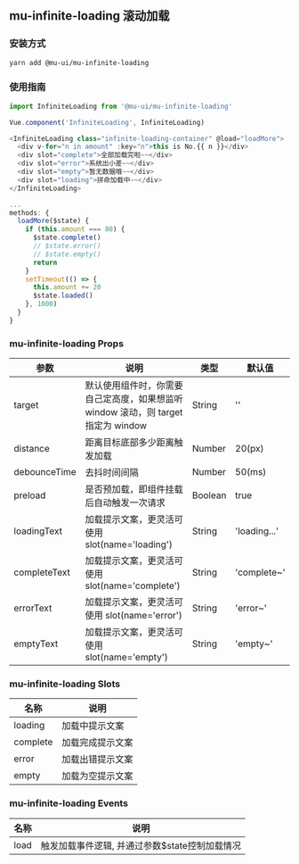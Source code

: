 ## mu-infinite-loading 滚动加载

### 安装方式

```bash
yarn add @mu-ui/mu-infinite-loading
```

### 使用指南

```js
import InfiniteLoading from '@mu-ui/mu-infinite-loading'

Vue.component('InfiniteLoading', InfiniteLoading)

<InfiniteLoading class="infinite-loading-container" @load="loadMore">
  <div v-for="n in amount" :key="n">this is No.{{ n }}</div>
  <div slot="complete">全部加载完啦~~</div>
  <div slot="error">系统出小差~~</div>
  <div slot="empty">暂无数据哦~~</div>
  <div slot="loading">拼命加载中~~</div>
</InfiniteLoading>

...
methods: {
  loadMore($state) {
    if (this.amount === 80) {
      $state.complete()
      // $state.error()
      // $state.empty()
      return
    }
    setTimeout(() => {
      this.amount += 20
      $state.loaded()
    }, 1000)
  }
}
```

### mu-infinite-loading Props

参数|说明|类型|默认值
---|---|---|---
target|默认使用组件时，你需要自己定高度，如果想监听 window 滚动，则 target 指定为 window|String|''
distance|距离目标底部多少距离触发加载|Number|20(px)
debounceTime|去抖时间间隔|Number|50(ms)
preload|是否预加载，即组件挂载后自动触发一次请求|Boolean|true
loadingText|加载提示文案，更灵活可使用 slot(name='loading')|String|'loading...'
completeText|加载提示文案，更灵活可使用 slot(name='complete')|String|'complete~'
errorText|加载提示文案，更灵活可使用 slot(name='error')|String|'error~'
emptyText|加载提示文案，更灵活可使用 slot(name='empty')|String|'empty~'

### mu-infinite-loading Slots

名称|说明
---|---
loading|加载中提示文案
complete|加载完成提示文案
error|加载出错提示文案
empty|加载为空提示文案

### mu-infinite-loading Events

名称|说明
---|---
load|触发加载事件逻辑, 并通过参数$state控制加载情况
